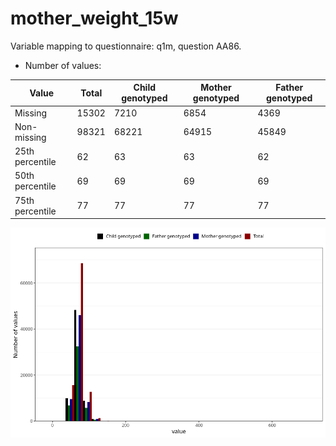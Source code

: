 # mother_weight_15w
Variable mapping to questionnaire: q1m, question AA86.
- Number of values:

| Value | Total | Child genotyped | Mother genotyped | Father genotyped |
| ----- | ----- | --------------- | ---------------- | ---------------- |
| Missing | 15302 | 7210 | 6854 | 4369 |
| Non-missing | 98321 | 68221 | 64915 | 45849 |
| 25th percentile | 62 | 63 | 63 | 62 |
| 50th percentile | 69 | 69 | 69 | 69 |
| 75th percentile | 77 | 77 | 77 | 77 |



![](mother_weight_15w_n.png)



